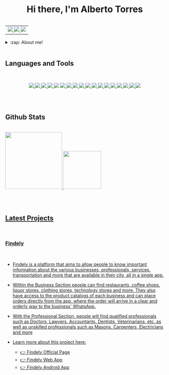 <h1 align="center">Hi there, I'm Alberto Torres </h1>

<table align="right">
<tr>
<td>
<a href="https://www.facebook.com/albert1998" target="_blank"> <img src="https://img.shields.io/badge/Facebook-1877F2?style=for-the-badge&logo=facebook&logoColor=white"/> </a>
<a href="https://twitter.com/Alberto_9808" target="_blank"> <img src="	https://img.shields.io/badge/Twitter-1DA1F2?style=for-the-badge&logo=twitter&logoColor=white"/> </a>
<a href="www.linkedin.com/in/albert1998" target="_blank"> <img src="https://img.shields.io/badge/LinkedIn-0077B5?style=for-the-badge&logo=linkedin&logoColor=white"/> </a>


</td>
</tr>
</table>


<details>
  <summary>:zap: About me!</summary>

### 💻 Software Engineer !!
- 🧑‍🦰 I'm a person with a high spirit of improvement personally and professionally, always willing to acquire new knowledge that allows me to be more productive and perform my work efficiently. I believe that self-learning and teamwork are key factors for professional growth.
- 👨‍💻 I currently work as a freelancer. I am a web and mobile developer dedicated to creating software solutions using frameworks such as React.js, React Native, and Expo.
- 🤓 My main programming languages are JavaScript, TypeScript, and Node.js.
- 🔥 I have knowledge about the use of Backend as a Service platforms such as Firebase.
- 🍃 I have also worked with database systems such as Mongo Db, MySQL, PostgreSQL, and Firestore.
</details>

<br />

## Languages and Tools
<br />
<p align="center">
    <a href="" target="_blank"> <img src="https://img.shields.io/badge/Ubuntu-E95420?style=for-the-badge&logo=ubuntu&logoColor=white"/> </a>
    <a href="" target="_blank"> <img src="https://img.shields.io/badge/Windows-0078D6?style=for-the-badge&logo=windows&logoColor=white"/> </a>
    <a href="" target="_blank"> <img src="https://img.shields.io/badge/Android-3DDC84?style=for-the-badge&logo=android&logoColor=white"/> </a>
    <a href="" target="_blank"> <img src="https://img.shields.io/badge/JavaScript-F7DF1E?style=for-the-badge&logo=javascript&logoColor=black"/> </a>
    <a href="" target="_blank"><img src="https://img.shields.io/badge/TypeScript-007ACC?style=for-the-badge&logo=typescript&logoColor=white"/></a>
    <a href="" target="_blank"> <img src="https://img.shields.io/badge/Node.js-43853D?style=for-the-badge&logo=node.js&logoColor=white"/> </a>
    <a href="" target="_blank"> <img src="https://img.shields.io/badge/HTML5-E34F26?style=for-the-badge&logo=html5&logoColor=white"/> </a>
    <a href="" target="_blank"> <img src="https://img.shields.io/badge/CSS3-1572B6?style=for-the-badge&logo=css3&logoColor=white"/> </a>
    <a href="" target="_blank"> <img src="https://img.shields.io/badge/React-20232A?style=for-the-badge&logo=react&logoColor=61DAFB"/> </a>
    <a href="" target="_blank"> <img src="https://img.shields.io/badge/React_Router-CA4245?style=for-the-badge&logo=react-router&logoColor=white"/> </a>
    <a href="" target="_blank"> <img src="https://img.shields.io/badge/React_Native-20232A?style=for-the-badge&logo=react&logoColor=61DAFB"/> </a>
    <a href="" target="_blank"> <img src="https://img.shields.io/badge/Bootstrap-563D7C?style=for-the-badge&logo=bootstrap&logoColor=white"/> </a>
    <a href="" target="_blank"> <img src="https://img.shields.io/badge/Material--UI-0081CB?style=for-the-badge&logo=material-ui&logoColor=white"/> </a>
    <a href="" target="_blank"> <img src="https://img.shields.io/badge/MongoDB-4EA94B?style=for-the-badge&logo=mongodb&logoColor=white"/> </a>
    <a href="" target="_blank"> <img src="https://img.shields.io/badge/PostgreSQL-316192?style=for-the-badge&logo=postgresql&logoColor=white"/> </a>
    <a href="" target="_blank"> <img src="https://img.shields.io/badge/MySQL-00000F?style=for-the-badge&logo=mysql&logoColor=white"/> </a>
    <a href="" target="_blank"> <img src="https://img.shields.io/badge/Microsoft_Excel-217346?style=for-the-badge&logo=microsoft-excel&logoColor=white"/> </a>
    <a href="" target="_blank"> <img src="https://img.shields.io/badge/Microsoft_Word-2B579A?style=for-the-badge&logo=microsoft-word&logoColor=white"/> </a>
</p>
<br /><br />

## Github Stats
<br />
<div>
  <a href="https://github.com/Donnis1998">
  <img height="180em" src="https://github-readme-stats.vercel.app/api?username=Donnis1998&theme=blue-green"/>
  <img height="120em" src="https://github-readme-stats.vercel.app/api/top-langs/?username=Donnis1998&theme=blue-green"/>
</div>

<br /><br />

## **Latest Projects**
<br />

### **Findely** 
<br />

- Findely is a platform that aims to allow people to know important information about the various businesses, professionals, services, transportation and more that are available in their city, all in a single app.

- Within the Business Section people can find restaurants, coffee shops, liquor stores, clothing stores, technology stores and more. They also have access to the product catalogs of each business and can place orders directly from the app, where the order will arrive in a clear and orderly way to the business' WhatsApp.

- With the Professional Section, people will find qualified professionals such as Doctors, Lawyers, Accountants, Dentists, Veterinarians, etc. as well as unskilled professionals such as Masons, Carpenters, Electricians and more

- Learn more about this project here:

  -  <a href="https://findelyec.com/" target="_blank">👉 Findely Official Page</a>
  -  <a href="https://app.findelyec.com/" target="_blank">👉 Findely Web App</a>
  -  <a href="https://play.google.com/store/apps/details?id=com.findely.findely&hl=es&gl=US" target="_blank">👉 Findely Android App</a>